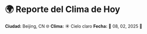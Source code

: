 # 🌍 Reporte del Clima de Hoy

**Ciudad:** Beijing, CN 🌐
**Clima:** ☀️ Cielo claro
**Fecha:** 📅 08, 02, 2025 🚀

